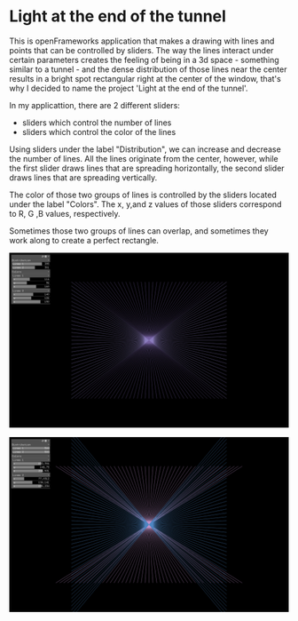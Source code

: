 # Light at the end of the tunnel

This is openFrameworks application that makes a drawing with lines and points that can be controlled by sliders. The way the lines interact under certain parameters creates the feeling of being in a 3d space - something similar to a tunnel - and the dense distribution of those lines near the center results in a bright spot rectangular right at the center of the window, that's why I decided to name the project 'Light at the end of the tunnel'.

In my applicattion, there are 2 different sliders:
- sliders which control the number of lines
- sliders which control the color of the lines

Using sliders under the label "Distribution", we can increase and decrease the number of lines. All the lines originate from the center, however, while the first slider draws lines that are spreading horizontally, the second slider draws lines that are spreading vertically.

The color of those two groups of lines is controlled by the sliders located under the label "Colors". The x, y,and z values of those sliders correspond to R, G ,B values, respectively.

Sometimes those two groups of lines can overlap, and sometimes they work along to create a perfect rectangle.

![](bin/data/image2.png)

![](bin/data/image1.png)
